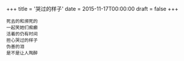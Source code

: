 +++
title = '哭过的样子'
date = 2015-11-17T00:00:00
draft = false
+++

<div class="poem">

```
死去的和濒死的
一起笑她们痴癫
活着的仍有时间
担心哭过的样子
伪善的泪
是不是让人陶醉
```

</div>
